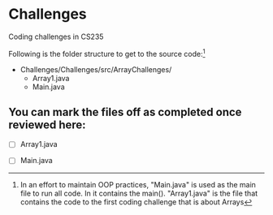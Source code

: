 # Challenges
Coding challenges in CS235

Following is the folder structure to get to the source code:[^1]

- Challenges/Challenges/src/ArrayChallenges/
    - Array1.java
    - Main.java

## You can mark the files off as completed once reviewed here:
- [ ] Array1.java
- [ ] Main.java


[^1]: In an effort to maintain OOP practices, "Main.java" is used as the main file to run all code. In it contains the main(). 
"Array1.java" is the file that contains the code to the first coding challenge that is about Arrays
